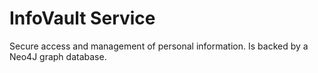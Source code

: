 # InfoVault Service
Secure access and management of personal information. Is backed by a Neo4J graph database.